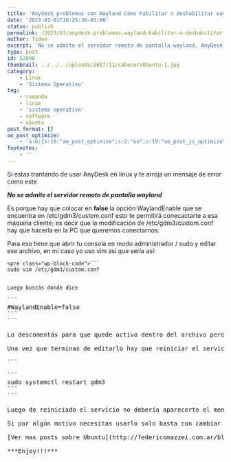 ```yaml
---
title: 'Anydesk problemas con Wayland Cómo habilitar o deshabilitar wayland en Ubuntu 22.04 Desktop'
date: '2023-01-01T10:25:36-03:00'
status: publish
permalink: /2023/01/anydesk-problemas-wayland-habilitar-o-deshabilitar-wayland-ubuntu
author: fideo
excerpt: 'No se admite el servidor remoto de pantalla wayland, AnyDesk ubuntu'
type: post
id: 52098
thumbnail: ../../../uploads/2017/11/cabeceraUbuntu-1.jpg
category:
    - Linux
    - 'Sistema Operativo'
tag:
    - comando
    - linux
    - 'sistema operativo'
    - software
    - ubuntu
post_format: []
ao_post_optimize:
    - 'a:6:{s:16:"ao_post_optimize";s:2:"on";s:19:"ao_post_js_optimize";s:2:"on";s:20:"ao_post_css_optimize";s:2:"on";s:12:"ao_post_ccss";s:2:"on";s:16:"ao_post_lazyload";s:2:"on";s:15:"ao_post_preload";s:0:"";}'
footnotes:
    - ''
---
```

Si estas trantando de usar AnyDesk en linux y te arroja un mensaje de error como este

***No se admite el servidor remoto de pantalla wayland***

Es porque hay que colocar en **false** la opción WaylandEnable que se encuentra en /etc/gdm3/custom.conf esto te permitirá conecactarte a esa máquina cliente; es decir que la modificación de /etc/gdm3/custom.conf hay que hacerla en la PC que queremos conectarnos.

Para eso tiene que abrir tu consola en modo administrador / sudo y editar ese archivo, en mi caso yo uso vim asi que sería así:

```
<pre class="wp-block-code">```
sudo vim /etc/gdm3/custom.conf
```
```

Luego buscás donde dice

```
<pre class="wp-block-code">```
#WaylandEnable=false
```
```

Lo descomentás para que quede activo dentro del archivo pero con el parámetro false y esto te permitirá usar AnyDesk sin problemas 😉

Una vez que terminas de editarlo hay que reiniciar el servicio gdm3 para eso ejecutamos el siguiente comando

```
<pre class="wp-block-code">```
sudo systemctl restart gdm3
```
```

Luego de reiniciado el servicio no debería aparecerte el mensaje de error de conexión en AnyDesk por wayland

Si por algún motivo necesitas usarlo solo basta con cambiar el valor a true.

[Ver mas posts sobre Ubuntu](http://federicomazzei.com.ar/blog/tag/ubuntu/)

***Enjoy!!!***